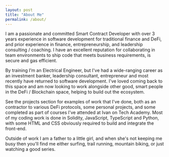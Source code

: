 ```yaml
---
layout: post
title: "About Me"
permalink: /about/
---
```

I am a passionate and committed Smart Contract Developer with over 3 years experience in software development for traditional finance and DeFi, and prior experience in finance, entrepreneurship, and leadership consulting / coaching. I have an excellent reputation for collaborating in team environments to ship code that meets business requirements, is secure and gas efficient.

By training I’m an Electrical Engineer, but I've had a wide-ranging career as an investment banker, leadership consultant, entrepreneur and most recently have returned to software development. I've loved coming back to this space and am now looking to work alongside other good, smart people in the DeFi / Blockchain space, helping to build out the ecosystem.

See the projects section for examples of work that I've done, both as an contractor to various DeFi protocols, some personal projects, and some completed as part of courses I've attended at Ivan on Tech Academy. Most of my coding work is done in Solidity, JavaScript, TypeScript and Python, with some HTML and CSS obviously required to build and integrate the front-end.

Outside of work I am a father to a little girl, and when she's not keeping me busy then you'll find me either surfing, trail running, mountain biking, or just watching a good series.